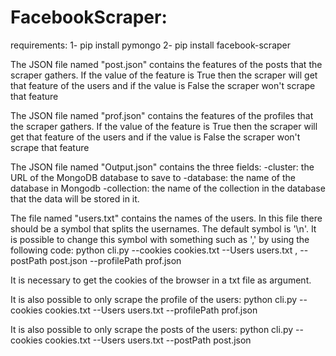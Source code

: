 # FacebookScraper:

requirements:
1- pip install pymongo
2- pip install facebook-scraper

The JSON file named "post.json" contains the features of the posts that the scraper gathers. If the value of the feature is True then the scraper will get that feature of the users and if the value is False the scraper won't scrape that feature

The JSON file named "prof.json" contains the features of the profiles that the scraper gathers. If the value of the feature is True then the scraper will get that feature of the users and if the value is False the scraper won't scrape that feature

The JSON file named "Output.json" contains the three fields:
-cluster: the URL of the MongoDB database to save to
-database: the name of the database in Mongodb
-collection: the name of the collection in the database that the data will be stored in it.

The file named "users.txt" contains the names of the users.
In this file there should be a symbol that splits the usernames.
The default symbol is '\n'.
It is possible to change this symbol with something such as ',' by using the following code:
python cli.py --cookies cookies.txt --Users users.txt , --postPath post.json --profilePath prof.json

It is necessary to get the cookies of the browser in a txt file as argument.

It is also possible to only scrape the profile of the users:
python cli.py --cookies cookies.txt --Users users.txt --profilePath prof.json

It is also possible to only scrape the posts of the users:
python cli.py --cookies cookies.txt --Users users.txt --postPath post.json


